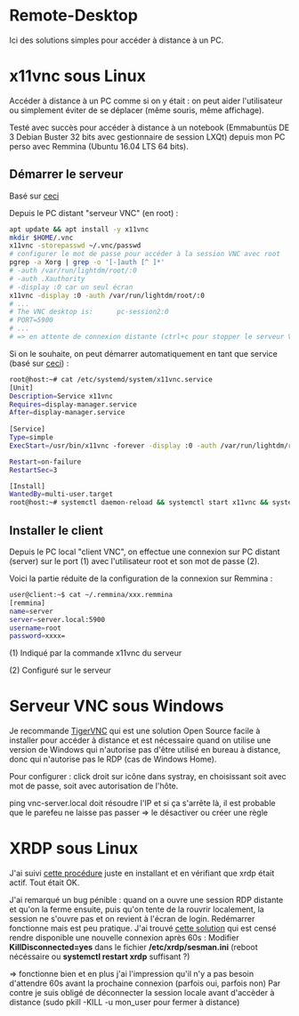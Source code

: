 # Remote-Desktop
Ici des solutions simples pour accéder à distance à un PC.

# x11vnc sous Linux
Accéder à distance à un PC comme si on y était : on peut aider l'utilisateur ou simplement éviter de se déplacer (même souris, même affichage).

Testé avec succès pour accéder à distance à un notebook (Emmabuntüs DE 3 Debian Buster 32 bits avec gestionnaire de session LXQt) depuis mon PC perso avec Remmina (Ubuntu 16.04 LTS 64 bits).

## Démarrer le serveur
Basé sur [ceci](https://debian-facile.org/doc:reseau:x11vnc)

Depuis le PC distant "serveur VNC" (en root) :
```sh
apt update && apt install -y x11vnc
mkdir $HOME/.vnc
x11vnc -storepasswd ~/.vnc/passwd
# configurer le mot de passe pour accéder à la session VNC avec root
pgrep -a Xorg | grep -o '[-]auth [^ ]*'
# -auth /var/run/lightdm/root/:0
# -auth .Xauthority
# -display :0 car un seul écran
x11vnc -display :0 -auth /var/run/lightdm/root/:0
# ...
# The VNC desktop is:      pc-session2:0
# PORT=5900
# ...
# => en attente de connexion distante (ctrl+c pour stopper le serveur VNC)
```
Si on le souhaite, on peut démarrer automatiquement en tant que service (basé sur [ceci](https://debian-facile.org/doc:reseau:x11vnc#au-demarrage-du-systeme-avec-les-services-systemd)) :
```sh
root@host:~# cat /etc/systemd/system/x11vnc.service
[Unit]
Description=Service x11vnc
Requires=display-manager.service
After=display-manager.service
 
[Service]
Type=simple
ExecStart=/usr/bin/x11vnc -forever -display :0 -auth /var/run/lightdm/root/:0

Restart=on-failure
RestartSec=3

[Install]
WantedBy=multi-user.target
root@host:~# systemctl daemon-reload && systemctl start x11vnc && systemctl enable x11vnc
```

## Installer le client
Depuis le PC local "client VNC", on effectue une connexion sur PC distant (server) sur le port (1) avec l'utilisateur root et son mot de passe (2).

Voici la partie réduite de la configuration de la connexion sur Remmina :
```sh
user@client:~$ cat ~/.remmina/xxx.remmina 
[remmina]
name=server
server=server.local:5900
username=root
password=xxxx=
```

(1)
Indiqué par la commande x11vnc du serveur

(2)
Configuré sur le serveur

# Serveur VNC sous Windows
Je recommande [TigerVNC](https://www.tightvnc.com/) qui est une solution Open Source facile à installer pour accéder à distance et est nécessaire quand on utilise une version de Windows qui n'autorise pas d'être utilisé en bureau à distance, donc qui n'autorise pas le RDP (cas de Windows Home). 

Pour configurer : click droit sur icône dans systray, en choisissant soit avec mot de passe, soit avec autorisation de l'hôte.

ping vnc-server.local doit résoudre l'IP et si ça s'arrête là, il est probable que le parefeu ne laisse pas passer => le désactiver ou créer une règle
# XRDP sous Linux
J'ai suivi [cette procédure](https://blog.eldernode.com/install-xrdp-on-debian-10-buster/) juste en installant et en vérifiant que xrdp était actif. Tout était OK.

J'ai remarqué un bug pénible : quand on a ouvre une session RDP distante et qu'on la ferme ensuite, puis qu'on tente de la rouvrir localement, la session ne s'ouvre pas et on revient à l'écran de login. Redémarrer fonctionne mais est peu pratique. J'ai trouvé [cette solution](https://askubuntu.com/questions/1054063/local-ubuntu-desktop-cannot-login-after-opened-xrdp-session/1054758#1054758) qui est censé rendre disponible une nouvelle connexion après 60s :
Modifier **KillDisconnected=yes** dans le fichier **/etc/xrdp/sesman.ini** (reboot nécéssaire ou **systemctl restart xrdp** suffisant ?)

=> fonctionne bien et en plus j'ai l'impression qu'il n'y a pas besoin d'attendre 60s avant la prochaine connexion (parfois oui, parfois non)
Par contre je suis obligé de déconnecter la session locale avant d'accèder à distance (sudo pkill -KILL -u mon_user pour fermer à distance)
